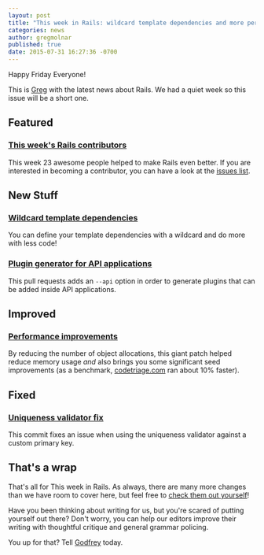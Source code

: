 ```yaml
---
layout: post
title: "This week in Rails: wildcard template dependencies and more performance!"
categories: news
author: gregmolnar
published: true
date: 2015-07-31 16:27:36 -0700
---
```


Happy Friday Everyone!

This is [Greg](https://github.com/gregmolnar) with the latest news about Rails. We had a quiet week so this issue will be a short one.

## Featured

### [This week's Rails contributors](http://contributors.rubyonrails.org/contributors/in-time-window/20150724-201507312200)

This week 23 awesome people helped to make Rails even better. If you are interested in becoming a contributor, you can have a look at the [issues list](https://github.com/rails/rails/issues).

## New Stuff

### [Wildcard template dependencies](https://github.com/rails/rails/pull/20904)

You can define your template dependencies with a wildcard and do more with less code!

### [Plugin generator for API applications](https://github.com/rails/rails/pull/21003)

This pull requests adds an `--api` option in order to generate plugins that can be added inside API applications.

## Improved

### [Performance improvements](https://github.com/rails/rails/pull/21057)

By reducing the number of object allocations, this giant patch helped reduce memory usage _and_ also brings you some significant seed improvements (as a benchmark, [codetriage.com](http://codetriage.com) ran about 10% faster).

## Fixed

### [Uniqueness validator fix](https://github.com/rails/rails/pull/20966)

This commit fixes an issue when using the uniqueness validator against a custom primary key.

## That's a wrap

That's all for This week in Rails. As always, there are many more changes than we have room to cover here, but feel free to [check them out yourself](https://github.com/rails/rails/compare/master@%7B2015-07-25%7D...@%7B2015-07-31%7D)!

Have you been thinking about writing for us, but you're scared of putting yourself out there? Don't worry, you can help our editors improve their writing with thoughtful critique and general grammar policing.

You up for that? Tell [Godfrey](mailto:godfreykfc@gmail.com) today.

